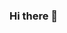 ### Hi there 👋

<!--
**shankbakshi227/shankbakshi227** is a ✨ _special_ ✨ repository because its `README.md` (this file) appears on your GitHub profile.

Here are some ideas to get you started:

- 🔭 I’m currently working on Nothing
- 🌱 I’m currently learning Python
- 👯 I’m looking to collaborate computer fundamentals
- 🤔 I’m looking for help with learning python & my code reviews
- 💬 Ask me about my self & my engineering life.
- 📫 How to reach me: shankbakshi@gmail.com
- 😄 Pronouns: He/Him
- ⚡ Fun fact: Am scared of dogs but all my friends are dog lovers
-->
